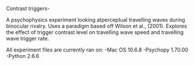 Contrast triggers-

A psychophysics experiment looking atperceptual travelling waves during binocular rivalry. Uses a paradigm based off Wilson et al., (2001). 
Explores the effect of trigger contrast level on travelling wave speed and travelling wave trigger rate.

All experiment files are currently ran on:
-Mac OS 10.6.8
-Psychopy 1.70.00
-Python 2.6.6
